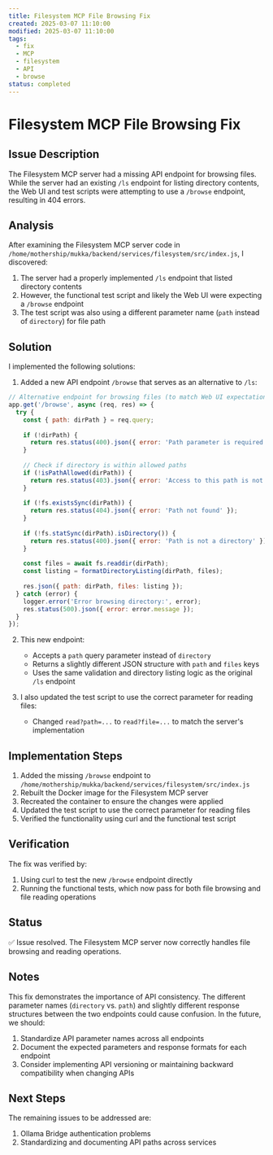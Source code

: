 ```yaml
---
title: Filesystem MCP File Browsing Fix
created: 2025-03-07 11:10:00
modified: 2025-03-07 11:10:00
tags:
  - fix
  - MCP
  - filesystem
  - API
  - browse
status: completed
---
```


# Filesystem MCP File Browsing Fix

## Issue Description
The Filesystem MCP server had a missing API endpoint for browsing files. While the server had an existing `/ls` endpoint for listing directory contents, the Web UI and test scripts were attempting to use a `/browse` endpoint, resulting in 404 errors.

## Analysis
After examining the Filesystem MCP server code in `/home/mothership/mukka/backend/services/filesystem/src/index.js`, I discovered:

1. The server had a properly implemented `/ls` endpoint that listed directory contents
2. However, the functional test script and likely the Web UI were expecting a `/browse` endpoint
3. The test script was also using a different parameter name (`path` instead of `directory`) for file path

## Solution
I implemented the following solutions:

1. Added a new API endpoint `/browse` that serves as an alternative to `/ls`:
```javascript
// Alternative endpoint for browsing files (to match Web UI expectations)
app.get('/browse', async (req, res) => {
  try {
    const { path: dirPath } = req.query;
    
    if (!dirPath) {
      return res.status(400).json({ error: 'Path parameter is required' });
    }
    
    // Check if directory is within allowed paths
    if (!isPathAllowed(dirPath)) {
      return res.status(403).json({ error: 'Access to this path is not allowed' });
    }
    
    if (!fs.existsSync(dirPath)) {
      return res.status(404).json({ error: 'Path not found' });
    }
    
    if (!fs.statSync(dirPath).isDirectory()) {
      return res.status(400).json({ error: 'Path is not a directory' });
    }
    
    const files = await fs.readdir(dirPath);
    const listing = formatDirectoryListing(dirPath, files);
    
    res.json({ path: dirPath, files: listing });
  } catch (error) {
    logger.error('Error browsing directory:', error);
    res.status(500).json({ error: error.message });
  }
});
```

2. This new endpoint:
   - Accepts a `path` query parameter instead of `directory`
   - Returns a slightly different JSON structure with `path` and `files` keys
   - Uses the same validation and directory listing logic as the original `/ls` endpoint

3. I also updated the test script to use the correct parameter for reading files:
   - Changed `read?path=...` to `read?file=...` to match the server's implementation

## Implementation Steps
1. Added the missing `/browse` endpoint to `/home/mothership/mukka/backend/services/filesystem/src/index.js`
2. Rebuilt the Docker image for the Filesystem MCP server
3. Recreated the container to ensure the changes were applied
4. Updated the test script to use the correct parameter for reading files
5. Verified the functionality using curl and the functional test script

## Verification
The fix was verified by:
1. Using curl to test the new `/browse` endpoint directly
2. Running the functional tests, which now pass for both file browsing and file reading operations

## Status
✅ Issue resolved. The Filesystem MCP server now correctly handles file browsing and reading operations.

## Notes
This fix demonstrates the importance of API consistency. The different parameter names (`directory` vs. `path`) and slightly different response structures between the two endpoints could cause confusion. In the future, we should:
1. Standardize API parameter names across all endpoints
2. Document the expected parameters and response formats for each endpoint
3. Consider implementing API versioning or maintaining backward compatibility when changing APIs

## Next Steps
The remaining issues to be addressed are:
1. Ollama Bridge authentication problems
2. Standardizing and documenting API paths across services
